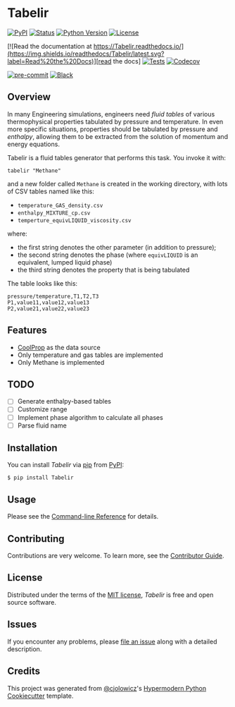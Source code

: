 # Tabelir

[![PyPI](https://img.shields.io/pypi/v/Tabelir.svg)][pypi_]
[![Status](https://img.shields.io/pypi/status/Tabelir.svg)][status]
[![Python Version](https://img.shields.io/pypi/pyversions/Tabelir)][python version]
[![License](https://img.shields.io/pypi/l/Tabelir)][license]

[![Read the documentation at https://Tabelir.readthedocs.io/](https://img.shields.io/readthedocs/Tabelir/latest.svg?label=Read%20the%20Docs)][read the docs]
[![Tests](https://github.com/fabiofortkamp/Tabelir/workflows/Tests/badge.svg)][tests]
[![Codecov](https://codecov.io/gh/fabiofortkamp/Tabelir/branch/main/graph/badge.svg)][codecov]

[![pre-commit](https://img.shields.io/badge/pre--commit-enabled-brightgreen?logo=pre-commit&logoColor=white)][pre-commit]
[![Black](https://img.shields.io/badge/code%20style-black-000000.svg)][black]

[pypi_]: https://pypi.org/project/Tabelir/
[status]: https://pypi.org/project/Tabelir/
[python version]: https://pypi.org/project/Tabelir
[read the docs]: https://Tabelir.readthedocs.io/
[tests]: https://github.com/fabiofortkamp/Tabelir/actions?workflow=Tests
[codecov]: https://app.codecov.io/gh/fabiofortkamp/Tabelir
[pre-commit]: https://github.com/pre-commit/pre-commit
[black]: https://github.com/psf/black

## Overview

In many Engineering simulations, engineers need *fluid tables* of various thermophysical
properties tabulated by pressure and temperature. In even more specific situations,
properties should be tabulated by pressure and *enthalpy*, allowing them to be extracted
from the solution of momentum and energy equations.

Tabelir is a fluid tables generator that performs this task. You invoke it with:

```shell
tabelir "Methane" 
```

and a new folder called `Methane` is created in the working directory, with lots
of CSV tables named like this:

- `temperature_GAS_density.csv`
- `enthalpy_MIXTURE_cp.csv`
- `temperture_equivLIQUID_viscosity.csv`

where:

- the first string denotes the other parameter (in addition to pressure); 
- the second string denotes the phase (where `equivLIQUID` is an equivalent, lumped
    liquid phase)
- the third string denotes the property that is being tabulated

The table looks like this:
```csv
pressure/temperature,T1,T2,T3
P1,value11,value12,value13
P2,value21,value22,value23
```
## Features

- [CoolProp](http://www.coolprop.org) as the data source
- Only temperature and gas tables are implemented
- Only Methane is implemented
## TODO

- [ ] Generate enthalpy-based tables
- [ ] Customize range
- [ ] Implement phase algorithm to calculate all phases
- [ ] Parse fluid name
## Installation

You can install _Tabelir_ via [pip] from [PyPI]:

```console
$ pip install Tabelir
```

## Usage

Please see the [Command-line Reference] for details.

## Contributing

Contributions are very welcome.
To learn more, see the [Contributor Guide].

## License

Distributed under the terms of the [MIT license][license],
_Tabelir_ is free and open source software.

## Issues

If you encounter any problems,
please [file an issue] along with a detailed description.

## Credits

This project was generated from [@cjolowicz]'s [Hypermodern Python Cookiecutter] template.

[@cjolowicz]: https://github.com/cjolowicz
[pypi]: https://pypi.org/
[hypermodern python cookiecutter]: https://github.com/cjolowicz/cookiecutter-hypermodern-python
[file an issue]: https://github.com/fabiofortkamp/Tabelir/issues
[pip]: https://pip.pypa.io/

<!-- github-only -->

[license]: https://github.com/fabiofortkamp/Tabelir/blob/main/LICENSE
[contributor guide]: https://github.com/fabiofortkamp/Tabelir/blob/main/CONTRIBUTING.md
[command-line reference]: https://Tabelir.readthedocs.io/en/latest/usage.html
